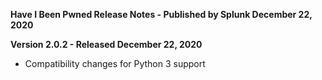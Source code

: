 **Have I Been Pwned Release Notes - Published by Splunk December 22, 2020**


**Version 2.0.2 - Released December 22, 2020**

* Compatibility changes for Python 3 support

